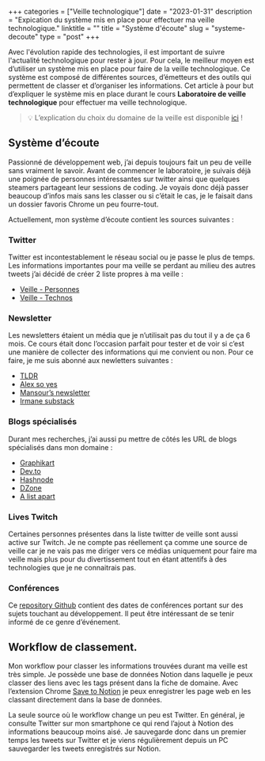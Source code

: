 +++
categories = ["Veille technologique"]
date = "2023-01-31"
description = "Expication du système mis en place pour effectuer ma veille technologique."
linktitle = ""
title = "Système d'écoute"
slug = "systeme-decoute"
type = "post"
+++

Avec l'évolution rapide des technologies, il est important de suivre l'actualité technologique pour rester à jour. Pour cela, le meilleur moyen est d’utiliser un système mis en place pour faire de la veille technologique. Ce système est composé de différentes sources, d’émetteurs et des outils qui permettent de classer et d’organiser les informations. Cet article à pour but d’expliquer le système mis en place durant le cours **Laboratoire de veille technologique** pour effectuer ma veille technologique.

>💡 L’explication du choix du domaine de la veille est disponible [ici](https://simonmeia.github.io/LabVeilTech/about/) !

## Système d’écoute

Passionné de développement web, j’ai depuis toujours fait un peu de veille sans vraiment le savoir. Avant de commencer le laboratoire, je suivais déjà une poignée de personnes intéressantes sur twitter ainsi que quelques steamers partageant leur sessions de coding. Je voyais donc déjà passer beaucoup d’infos mais sans les classer ou si c’était le cas, je le faisait dans un dossier favoris Chrome un peu fourre-tout.

Actuellement, mon système d’écoute contient les sources suivantes : 

### Twitter

Twitter est incontestablement le réseau social ou je passe le plus de temps. Les informations importantes pour ma veille se perdant au milieu des autres tweets j’ai décidé de créer 2 liste propres à ma veille : 

- [Veille - Personnes](https://twitter.com/i/lists/1620359973552197632)
- [Veille - Technos](https://twitter.com/i/lists/1620361853091151872?s=20)

### Newsletter

Les newsletters étaient un média que je n’utilisait pas du tout il y a de ça 6 mois. Ce cours était donc l’occasion parfait pour tester et de voir si c’est une manière de collecter des informations qui me convient ou non. Pour ce faire, je me suis abonné aux newletters suivantes :

- [TLDR](https://tldr.tech/)
- [Alex so yes](https://alexsoyes.com/)
- [Mansour’s newsletter](https://mansjs.substack.com/)
- [Irmane substack](https://www.imranesubstack.dev/)

### Blogs spécialisés

Durant mes recherches, j’ai aussi pu mettre de côtés les URL de blogs spécialisés dans mon domaine : 

- [Graphikart](https://grafikart.fr/)
- [Dev.to](https://dev.to/)
- [Hashnode](https://hashnode.com/)
- [DZone](https://dzone.com/javascript)
- [A list apart](https://alistapart.com/)

### Lives Twitch

Certaines personnes présentes dans la liste twitter de veille sont aussi active sur Twitch. Je ne compte pas réellement ça comme une source de veille car je ne vais pas me diriger vers ce médias uniquement pour faire ma veille mais plus pour du divertissement tout en étant attentifs à des technologies que je ne connaitrais pas.

### Conférences

Ce [repository Github](https://github.com/scraly/developers-conferences-agenda) contient des dates de conférences portant sur des sujets touchant au développement. Il peut être intéressant de se tenir informé de ce genre d’événement.

## Workflow de classement.

Mon workflow pour classer les informations trouvées durant ma veille est très simple. Je possède une base de données Notion dans laquelle je peux classer des liens avec les tags présent dans la fiche de domaine. Avec l’extension Chrome [Save to Notion](https://chrome.google.com/webstore/detail/save-to-notion/ldmmifpegigmeammaeckplhnjbbpccmm) je peux enregistrer les page web en les classant directement dans la base de données.

La seule source où le workflow change un peu est Twitter. En général, je consulte Twitter sur mon smartphone ce qui rend l’ajout à Notion des informations beaucoup moins aisé. Je sauvegarde donc dans un premier temps les tweets sur Twitter et je viens régulièrement depuis un PC sauvegarder les tweets enregistrés sur Notion.